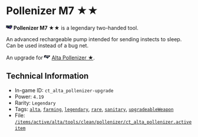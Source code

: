 # Pollenizer M7 ★★

<img src="https://raw.githubusercontent.com/Ceterai/Enternia/main/items/active/alta/tools/clean/pollenizer/icon_upg.png" alt="Pollenizer M7 ★★ icon" loading="lazy" height="16px" width="auto" /> **Pollenizer M7 ★★** is a legendary two-handed tool.

An advanced rechargeable pump intended for sending instects to sleep. Can be used instead of a bug net.

An upgrade for <img src="https://raw.githubusercontent.com/Ceterai/Enternia/main/items/active/alta/tools/clean/pollenizer/icon.png" alt="Alta Pollenizer ★ icon" loading="lazy" height="16px" width="auto" /> [Alta Pollenizer ★](https://ceterai.github.io/MyEnternia/Wiki/AltaPollenizer).

## Technical Information

- In-game ID: `ct_alta_pollenizer-upgrade`
- Power: `4.19`
- Rarity: `Legendary`
- Tags: [`alta`](https://ceterai.github.io/MyEnternia/Wiki/Tags/Alta), [`farming`](https://ceterai.github.io/MyEnternia/Wiki/Tags/Farming), [`legendary`](https://ceterai.github.io/MyEnternia/Wiki/Tags/Legendary), [`rare`](https://ceterai.github.io/MyEnternia/Wiki/Tags/Rare), [`sanitary`](https://ceterai.github.io/MyEnternia/Wiki/Tags/Sanitary), [`upgradeableWeapon`](https://ceterai.github.io/MyEnternia/Wiki/Tags/UpgradeableWeapon)
- File: [`/items/active/alta/tools/clean/pollenizer/ct_alta_pollenizer.activeitem`](https://github.com/Ceterai/Enternia/blob/main/items/active/alta/tools/clean/pollenizer/ct_alta_pollenizer.activeitem)
